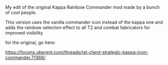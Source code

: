 My edit of the original Kappa Rainbow Commander mod made by a bunch of cool people.

This version uses the vanilla commander icon instead of the kappa one and adds the rainbow selection effect to all T2 and combat fabricators for improved visibility


for the original, go here:

https://forums.uberent.com/threads/rel-client-strategic-kappa-icon-commander.71368/
